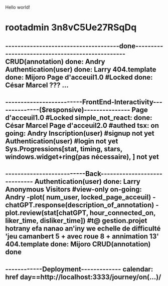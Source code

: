 Hello world!
# rootadmin  3n8vC5Ue27RSqDq
-------------------------------------done------------------------------------------------
                CRUD(annotation)                    done: Andry
                Authentication(user)                done: Larry
                404.template                        done: Mijoro
                Page d'acceuil1.0  #Locked          done: César Marcel
                ???
                ...
-----------------------------------------------------------------------------------------


-------------------------FrontEnd-Interactivity--------------($responsive)---------------
    Page d'acceuil1.0  #Locked                                          simple_not_react: done: César Marcel
    Page d'acceuil2.0  #authed                                          tsx: on going: Andry
    Inscription(user)  #signup                                          not yet
    Authentication(user) #login                                         not yet
    Sys.Progressions[stat, timing, stars, windows.widget+ring(pas nécessaire), ] not yet
-----------------------------------------------------------------------------------------


--------------------------Back-----------------------------
    Authentication(user)                done: Larry
    Anonymous Visitors  #view-only      on-going: Andry
        -plot( num_user, locked_page_acceuil)
        -chatGPT.response(description_of_annotation)
        -plot.review(stat[chatGPT, hour_connected_on, liker_time, disliker_time]) #t@ gestion.projet hotrany efa nanao an'iny we echelle de difficulté 'jeu camanbert 5 + avec roue 8 + annimation 13'
    404.template                        done: Mijoro
    CRUD(annotation)                    done
-----------------------------------------------------------


------------Deployment-------------
    calendar: href day==http://localhost:3333/journey/on(...)/
-----------------------------------